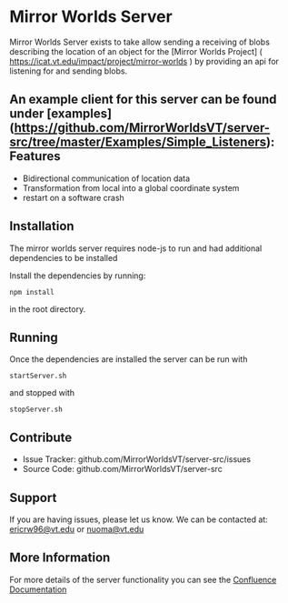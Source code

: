 Mirror Worlds Server
========

Mirror Worlds Server exists to take allow sending a receiving of blobs describing the location of an object 
for the [Mirror Worlds Project] ( https://icat.vt.edu/impact/project/mirror-worlds ) by providing an api for listening for
and sending blobs.

An example client for this server can be found under [examples]
(https://github.com/MirrorWorldsVT/server-src/tree/master/Examples/Simple_Listeners):
Features
--------

- Bidirectional communication of location data
- Transformation from local into a global coordinate system
- restart on a software crash 

Installation
------------

The mirror worlds server requires node-js to run and had additional dependencies to be installed

Install the dependencies by running:

    npm install
    
in the root directory.


Running
-------

Once the dependencies are installed the server can be run with

    startServer.sh

and stopped with

    stopServer.sh

Contribute
----------

- Issue Tracker: github.com/MirrorWorldsVT/server-src/issues
- Source Code: github.com/MirrorWorldsVT/server-src

Support
-------

If you are having issues, please let us know.
We can be contacted at: ericrw96@vt.edu or nuoma@vt.edu


More Information
----------------
For more details of the server functionality you can see the [Confluence Documentation](https://webapps.es.vt.edu/confluence/display/ICATVT/Networking)
